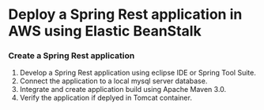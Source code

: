 # Deploy a Spring Rest application in AWS using Elastic BeanStalk
### Create a Spring Rest application
1. Develop a Spring Rest application using eclipse IDE or Spring Tool Suite.
2. Connect the application to a local mysql server database.
3. Integrate and create application build using Apache Maven 3.0.
4. Verify the application if deplyed in Tomcat container.


